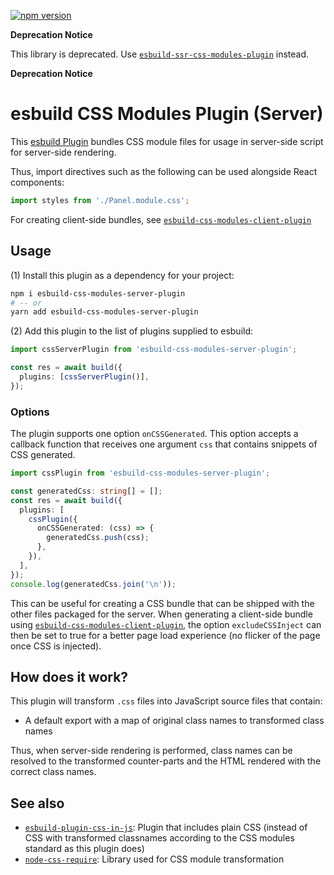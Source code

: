 [![npm version](https://badge.fury.io/js/esbuild-css-modules-server-plugin.svg)](https://badge.fury.io/js/esbuild-css-modules-server-plugin)

**Deprecation Notice**

This library is deprecated. Use [`esbuild-ssr-css-modules-plugin`](https://www.npmjs.com/package/esbuild-ssr-css-modules-plugin) instead.

**Deprecation Notice**

# esbuild CSS Modules Plugin (Server)

This [esbuild Plugin](https://esbuild.github.io/plugins/) bundles CSS module files for usage in server-side script for server-side rendering.

Thus, import directives such as the following can be used alongside React components:

```typescript
import styles from './Panel.module.css';
```

For creating client-side bundles, see [`esbuild-css-modules-client-plugin`](https://www.npmjs.com/package/esbuild-css-modules-client-plugin)

## Usage

(1) Install this plugin as a dependency for your project:

```sh
npm i esbuild-css-modules-server-plugin
# -- or
yarn add esbuild-css-modules-server-plugin
```

(2) Add this plugin to the list of plugins supplied to esbuild:

```typescript
import cssServerPlugin from 'esbuild-css-modules-server-plugin';

const res = await build({
  plugins: [cssServerPlugin()],
});
```

### Options

The plugin supports one option `onCSSGenerated`. This option accepts a callback function that receives one argument `css` that contains snippets of CSS generated.

```typescript
import cssPlugin from 'esbuild-css-modules-server-plugin';

const generatedCss: string[] = [];
const res = await build({
  plugins: [
    cssPlugin({
      onCSSGenerated: (css) => {
        generatedCss.push(css);
      },
    }),
  ],
});
console.log(generatedCss.join('\n'));
```

This can be useful for creating a CSS bundle that can be shipped with the other files packaged for the server. When generating a client-side bundle using [`esbuild-css-modules-client-plugin`](https://www.npmjs.com/package/esbuild-css-modules-client-plugin), the option `excludeCSSInject` can then be set to true for a better page load experience (no flicker of the page once CSS is injected).

## How does it work?

This plugin will transform `.css` files into JavaScript source files that contain:

- A default export with a map of original class names to transformed class names

Thus, when server-side rendering is performed, class names can be resolved to the transformed counter-parts and the HTML rendered with the correct class names.

## See also

- [`esbuild-plugin-css-in-js`](https://github.com/karishmashuklaa/esbuild-plugin-css-in-js): Plugin that includes plain CSS (instead of CSS with transformed classnames according to the CSS modules standard as this plugin does)
- [`node-css-require`](https://www.npmjs.com/package/node-css-require): Library used for CSS module transformation

